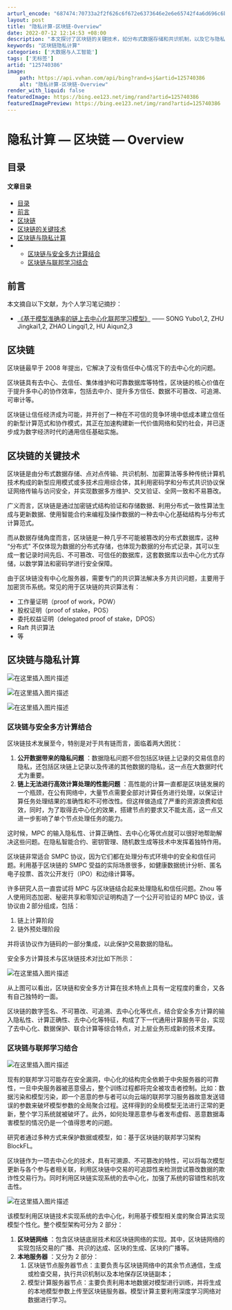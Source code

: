 ```yaml
---
arturl_encode: "687474:70733a2f2f626c6f672e6373646e2e6e65742f4a6d696c6b2f:61727469636c652f64657461696c732f313235373430333836"
layout: post
title: "隐私计算-区块链-Overview"
date: 2022-07-12 12:14:53 +08:00
description: "本文探讨了区块链的关键技术，如分布式数据存储和共识机制，以及它与隐私计算的结合，特别是安全多方计算（"
keywords: "区块链隐私计算"
categories: ['大数据与人工智能']
tags: ['无标签']
artid: "125740386"
image:
    path: https://api.vvhan.com/api/bing?rand=sj&artid=125740386
    alt: "隐私计算-区块链-Overview"
render_with_liquid: false
featuredImage: https://bing.ee123.net/img/rand?artid=125740386
featuredImagePreview: https://bing.ee123.net/img/rand?artid=125740386
---
```


# 隐私计算 — 区块链 — Overview

## 目录

#### 文章目录

* [目录](#_0)
* [前言](#_3)
* [区块链](#_8)
* [区块链的关键技术](#_17)
* [区块链与隐私计算](#_32)
* + [区块链与安全多方计算结合](#_40)
  + [区块链与联邦学习结合](#_64)

## 前言

本文摘自以下文献，为个人学习笔记摘抄：

* [《基于模型准确率的链上去中心化联邦学习模型》](http://jst.tsinghuajournals.com/CN/10.16511/j.cnki.qhdxxb.2022.26.002#1)
  —— SONG Yubo1,2, ZHU Jingkai1,2, ZHAO Lingqi1,2, HU Aiqun2,3

## 区块链

区块链最早于 2008 年提出，它解决了没有信任中心情况下的去中心化的问题。

区块链具有去中心、去信任、集体维护和可靠数据库等特性，区块链的核心价值在于提升多中心的协作效率，包括去中介、提升多方信任、数据不可篡改、可追溯、可审计等。

区块链让信任经济成为可能，并开创了一种在不可信的竞争环境中低成本建立信任的新型计算范式和协作模式，其正在加速构建新一代价值网络和契约社会，并已逐步成为数字经济时代的通用信任基础实施。

## 区块链的关键技术

区块链是由分布式数据存储、点对点传输、共识机制、加密算法等多种传统计算机技术构成的新型应用模式或多技术应用综合体，其利用密码学和分布式共识协议保证网络传输与访问安全，并实现数据多方维护、交叉验证、全网一致和不易篡改。

广义而言，区块链是通过加密链式结构验证和存储数据、利用分布式一致性算法生成与更新数据、使用智能合约来编程及操作数据的一种去中心化基础结构与分布式计算范式。

而从数据存储角度而言，区块链是一种几乎不可能被篡改的分布式数据库，这种 “分布式” 不仅体现为数据的分布式存储，也体现为数据的分布式记录，其可以生成一套记录时间先后、不可篡改、可信任的数据库，这套数据库以去中心化方式存储，以数学算法和密码学进行安全保障。

由于区块链没有中心化服务器，需要专门的共识算法解决多方共识问题，主要用于加密货币系统。常见的用于区块链的共识算法有：

* 工作量证明（proof of work，POW）
* 股权证明（proof of stake，POS）
* 委托权益证明（delegated proof of stake，DPOS）
* Raft 共识算法
* 等

## 区块链与隐私计算

![在这里插入图片描述](https://i-blog.csdnimg.cn/blog_migrate/69dab11e0b0164209b031006799bd077.png)

![在这里插入图片描述](https://i-blog.csdnimg.cn/blog_migrate/7cca6742407a22881542ca26b28f0990.png)

![在这里插入图片描述](https://i-blog.csdnimg.cn/blog_migrate/540cdaa121654328c71c857fe417748f.png)

### 区块链与安全多方计算结合

区块链技术发展至今，特别是对于共有链而言，面临着两大困扰：

1. **公开数据带来的隐私问题**
   ：数据隐私问题不但包括区块链上记录的交易信息的隐私，还包括区块链上记录以及传递的其他数据的隐私，这一点在大数据时代尤为重要。
2. **链上无法进行高效计算处理的性能问题**
   ：高性能的计算一直都是区块链发展的一个瓶颈，在公有网络中，大量节点需要全部对计算任务进行处理，以保证计算任务处理结果的准确性和不可修改性。但这样做造成了严重的资源浪费和低效，同时，为了取得去中心化的效果，搭建节点的要求又不能太高，这一点又进一步影响了单个节点处理任务的能力。

这时候，MPC 的输入隐私性、计算正确性、去中心化等优点就可以很好地帮助解决这些问题。在隐私智能合约、密钥管理、随机数生成等技术中发挥着独特作用。

区块链非常适合 SMPC 协议，因为它们都在处理分布式环境中的安全和信任问题。利用基于区块链的 SMPC 受益的实际场景很多，如健康数据统计分析、匿名电子投票、首次公开发行（IPO）和边缘计算等。

许多研究人员一直尝试将 MPC 与区块链结合起来处理隐私和信任问题。Zhou 等人使用同态加密、秘密共享和零知识证明构造了一个公开可验证的 MPC 协议，该协议由２部分组成，包括：

1. 链上计算阶段
2. 链外预处理阶段

并将该协议作为链码的一部分集成，以此保护交易数据的隐私。

安全多方计算技术与区块链技术对比如下所示：

![在这里插入图片描述](https://i-blog.csdnimg.cn/blog_migrate/569bef1e6834079074274f1aa6e6e5b1.png)
  
从上图可以看出，区块链和安全多方计算在技术特点上具有一定程度的重合，又各有自己独特的一面。

区块链的数字签名、不可篡改、可追溯、去中心化等优点，结合安全多方计算的输入隐私性、计算正确性、去中心化等特征，构成了下一代通用计算服务平台，实现了去中心化、数据保护、联合计算等综合特点，对上层业务形成新的技术支撑。

### 区块链与联邦学习结合

![在这里插入图片描述](https://i-blog.csdnimg.cn/blog_migrate/f1e8bea62cf07d6a2548bc08ead71182.png)

现有的联邦学习可能存在安全漏洞，中心化的结构完全依赖于中央服务器的可靠性，一旦中央服务器被恶意侵占，整个训练过程都将完全被攻击者控制。比如：数据污染和模型污染，即一个恶意的参与者可以向云端的联邦学习服务器故意发送错误的参数来破坏模型参数的全局聚合过程。这样得到的全局模型无法进行正常的更新，整个学习系统就被破坏了。此外，如何处理恶意参与者发布虚假、恶意数据毒害模型的情况仍是一个值得思考的问题。

研究者通过多种方式来保护数据或模型，如：基于区块链的联邦学习架构 BlockFL。

区块链作为一项去中心化的技术，具有可溯源、不可篡改的特性，可以将每次模型更新与各个参与者相关联，利用区块链中交易的可追踪性来检测尝试篡改数据的欺诈性交易行为。同时利用区块链实现系统的去中心化，加强了系统的容错性和抗攻击性。

![在这里插入图片描述](https://i-blog.csdnimg.cn/blog_migrate/88c2a7c83dee6867736542c9ae43d6ca.png)

该模型利用区块链技术实现系统的去中心化，利用基于模型相关度的聚合算法实现模型个性化。整个模型架构可分为 2 部分：

1. **区块链网络**
   ：包含区块链底层技术和区块链网络的实现。其中，区块链网络的实现包括交易的广播、共识的达成、区块的生成、区块的广播等。
2. **本地服务器**
   ：又分为 2 部分：
   1. 区块链节点服务器节点：主要负责与区块链网络中的其余节点通信，生成或检查交易，执行共识机制以及本地保存区块链副本；
   2. 模型计算服务器节点：主要负责利用本地数据对模型进行训练，并将生成的本地模型参数上传至区块链服务器。模型计算主要利用深度学习网络对数据进行学习。